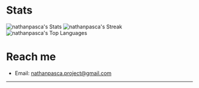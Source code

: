 # Stats
![nathanpasca's Stats](https://github-readme-stats.vercel.app/api?username=nathanpasca&theme=radical&show_icons=true&hide_border=false&count_private=true)
![nathanpasca's Streak](https://github-readme-streak-stats.herokuapp.com/?user=nathanpasca&theme=radical&hide_border=false)
![nathanpasca's Top Languages](https://github-readme-stats.vercel.app/api/top-langs/?username=nathanpasca&theme=radical&show_icons=true&hide_border=false&layout=compact)

# Reach me
- Email: [nathanpasca.project@gmail.com](mailto:nathanpasca.project@gmail.com)
---
